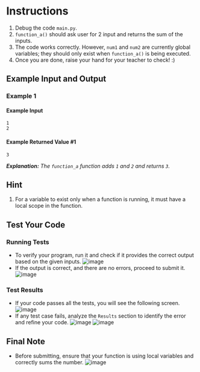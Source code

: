 # Instructions
1. Debug the code `main.py`.
2. `function_a()` should ask user for 2 input and returns the sum of the inputs.
3. The code works correctly. However, `num1` and `num2` are currently global variables; they should only exist when `function_a()` is being executed.
4. Once you are done, raise your hand for your teacher to check! :)

## Example Input and Output

### Example 1
#### Example Input
```plaintext
1
2
```
#### Example Returned Value #1
```plaintext
3
```
_**Explanation:** The `function_a` function adds `1` and `2` and returns `3`._

## Hint
1. For a variable to exist only when a function is running, it must have a local scope in the function.

## Test Your Code
### Running Tests
- To verify your program, run it and check if it provides the correct output based on the given inputs.
   ![image](tests_tools.png)
- If the output is correct, and there are no errors, proceed to submit it.
   ![image](submit.png)

### Test Results
- If your code passes all the tests, you will see the following screen.
   ![image](pass.png)
- If any test case fails, analyze the `Results` section to identify the error and refine your code.
   ![image](fail_tests.png)
   ![image](results.png)

## Final Note
- Before submitting, ensure that your function is using local variables and correctly sums the number.
   ![image](submit.png)
